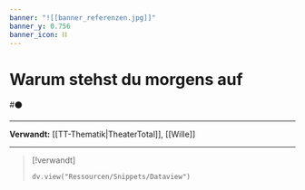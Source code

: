 ```yaml
---
banner: "![[banner_referenzen.jpg]]"
banner_y: 0.756
banner_icon: ⛓️
---
```


# Warum stehst du morgens auf

#⚫

---

**Verwandt:** [[TT-Thematik|TheaterTotal]], [[Wille]]

---

> [!verwandt]
> ```dataviewjs
> dv.view("Ressourcen/Snippets/Dataview")
> ```